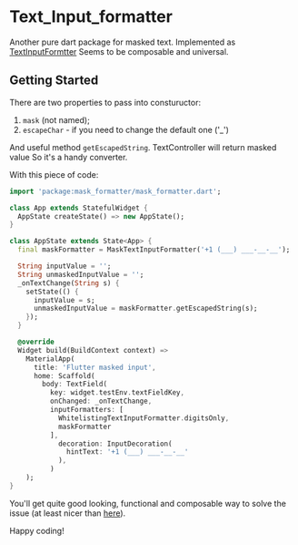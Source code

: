# Text_Input_formatter

Another pure dart package for masked text. 
Implemented as [TextInputFormtter](https://docs.flutter.io/flutter/services/TextInputFormatter-class.html)
Seems to be composable and universal.
## Getting Started

There are two properties to pass into constuructor:
1. `mask` (not named);
2. `escapeChar` - if you need to change the default one ('_')

And useful method `getEscapedString`. TextController will return masked value So it's a handy converter.


With this piece of code:
```dart
import 'package:mask_formatter/mask_formatter.dart';

class App extends StatefulWidget {
  AppState createState() => new AppState();
}

class AppState extends State<App> {
  final maskFormatter = MaskTextInputFormatter('+1 (___) ___-__-__');

  String inputValue = '';
  String unmaskedInputValue = '';
  _onTextChange(String s) {
    setState(() {
      inputValue = s;
      unmaskedInputValue = maskFormatter.getEscapedString(s);
    });
  }

  @override
  Widget build(BuildContext context) => 
    MaterialApp(
      title: 'Flutter masked input',
      home: Scaffold(
        body: TextField(
          key: widget.testEnv.textFieldKey,
          onChanged: _onTextChange,
          inputFormatters: [
            WhitelistingTextInputFormatter.digitsOnly,
            maskFormatter
          ],
            decoration: InputDecoration(
              hintText: '+1 (___) ___-__-__'
            ),
          )
    );
}
```
You'll get quite good looking, functional and composable way to solve the issue (at least nicer than [here](https://github.com/flutter/flutter/blob/master/examples/flutter_gallery/lib/demo/material/text_form_field_demo.dart#L293)).

Happy coding!
